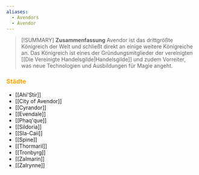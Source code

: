 ```yaml
---
aliases:
  - Avendors
  - Avendor
---
```

>[!SUMMARY] **Zusammenfassung**
>Avendor ist das drittgrößte Königreich der Welt und schließt direkt an einige weitere Königreiche an. Das Königreich ist eines der Gründungsmitglieder der vereinigten [[Die Vereinigte Handelsgilde|Handelsgilde]] und zudem Vorreiter, was neue Technologien und Ausbildungen für Magie angeht. 

### <font color = "orange">Städte</font>
- [[Ahi'Stir]]
- [[City of Avendor]]
- [[Cyrandor]]
- [[Evendale]]
- [[Phaq'que]]
- [[Sildoria]]
- [[Sla-Caii]]
- [[Spine]]
- [[Thormaril]]
- [[Tronbyrg]]
- [[Zalmarin]]
- [[Zalrynne]]